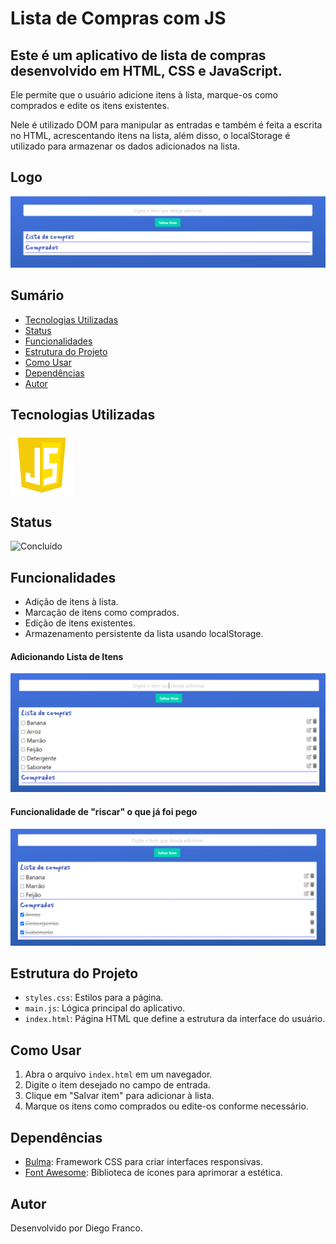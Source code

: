# Lista de Compras com JS

## Este é um aplicativo de lista de compras desenvolvido em HTML, CSS e JavaScript. 

Ele permite que o usuário adicione itens à lista, marque-os como comprados e edite os itens existentes.

Nele é utilizado DOM para manipular as entradas e também é feita a escrita no HTML, acrescentando itens na lista, além disso, o localStorage é utilizado para armazenar
os dados adicionados na lista.

## Logo

<p align="center">
  <img src="img/proj1.png" alt="foto1">
</p>

## Sumário

- [Tecnologias Utilizadas](#tecnologias-utilizadas)
- [Status](#status)
- [Funcionalidades](#funcionalidades)
- [Estrutura do Projeto](#EstruturadoProjeto)
- [Como Usar](#como-usar)
- [Dependências](#Dependências)
- [Autor](#autor)

## Tecnologias Utilizadas

<div style="display: flex; flex-direction: row;">
  <div style="display: flex; justify-content: flex-end;">
    <img src="img/js.png" alt="Logo CSS" width="100"/>
  </div>
</div>

## Status

<!--![Em Desenvolvimento](http://img.shields.io/static/v1?label=STATUS&message=EM%20DESENVOLVIMENTO&color=RED&style=for-the-badge) -->

![Concluído](http://img.shields.io/static/v1?label=STATUS&message=CONCLUIDO&color=GREEN&style=for-the-badge)

## Funcionalidades

- Adição de itens à lista.
- Marcação de itens como comprados.
- Edição de itens existentes.
- Armazenamento persistente da lista usando localStorage.

#### Adicionando Lista de Itens

<p align="center">
  <img src="img/proj2.png" alt="foto2">
</p>

#### Funcionalidade de "riscar" o que já foi pego

<p align="center">
  <img src="img/proj3.png" alt="foto3">
</p>

## Estrutura do Projeto

- `styles.css`: Estilos para a página.
- `main.js`: Lógica principal do aplicativo.
- `index.html`: Página HTML que define a estrutura da interface do usuário.

## Como Usar

1. Abra o arquivo `index.html` em um navegador.
2. Digite o item desejado no campo de entrada.
3. Clique em "Salvar item" para adicionar à lista.
4. Marque os itens como comprados ou edite-os conforme necessário.

## Dependências

- [Bulma](https://bulma.io/): Framework CSS para criar interfaces responsivas.
- [Font Awesome](https://fontawesome.com/): Biblioteca de ícones para aprimorar a estética.

## Autor

Desenvolvido por Diego Franco.
